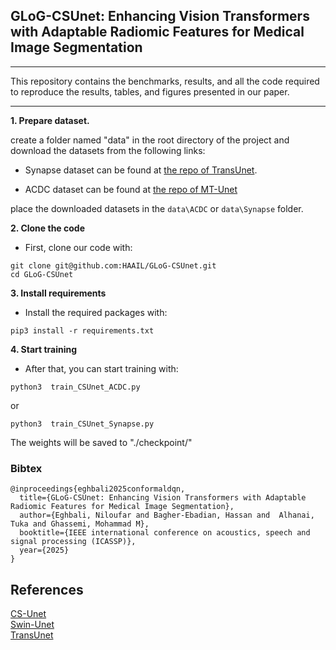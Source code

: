 ## GLoG-CSUnet: Enhancing Vision Transformers with Adaptable Radiomic Features for Medical Image Segmentation


---
This repository contains the benchmarks, results, and all the code required to reproduce the results, tables, and figures presented in our paper.


------
**1. Prepare  dataset.**

create a folder named "data" in the root directory of the project and download the datasets from the following links:
- Synapse dataset can be found at [the repo of TransUnet](https://github.com/Beckschen/TransUNet). 

- ACDC dataset can be found at [the repo of MT-Unet](https://drive.google.com/file/d/13qYHNIWTIBzwyFgScORL2RFd002vrPF2/view?usp=sharing)

place the downloaded datasets in the `data\ACDC` or `data\Synapse` folder.

**2. Clone the code**

- First, clone our code with:
```
git clone git@github.com:HAAIL/GLoG-CSUnet.git
cd GLoG-CSUnet
```

**3. Install requirements**
- Install the required packages with:
```
pip3 install -r requirements.txt
```
**4. Start training**

- After that, you can start training with:
```
python3  train_CSUnet_ACDC.py 
```
or 
```
python3  train_CSUnet_Synapse.py 
```

The weights will be saved to "./checkpoint/" 

### Bibtex

```
@inproceedings{eghbali2025conformaldqn,
  title={GLoG-CSUnet: Enhancing Vision Transformers with Adaptable Radiomic Features for Medical Image Segmentation},
  author={Eghbali, Niloufar and Bagher-Ebadian, Hassan and  Alhanai, Tuka and Ghassemi, Mohammad M},
  booktitle={IEEE international conference on acoustics, speech and signal processing (ICASSP)},
  year={2025}
}
```
## References
[CS-Unet](https://github.com/kathyliu579/CS-Unet/)<br>
[Swin-Unet](https://github.com/HuCaoFighting/Swin-Unet)<br>
[TransUnet](https://github.com/Beckschen/TransUNet)
